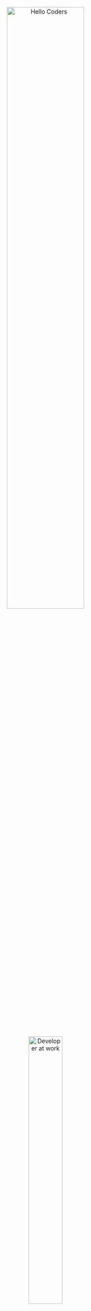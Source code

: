 <div align="center">
  
<img src="https://github.com/SP-XD/SP-XD/blob/main/images/hellocoders_rounded.gif?raw=true" width="60%" alt="Hello Coders" />

<br><br>

<img src="https://github.com/SP-XD/SP-XD/blob/main/images/dev-working_rounded.gif?raw=true" width="40%" alt="Developer at work" />

</div>

---

### 👋 Hello World! I'm **Karam Al-Yousef**  
🎓 Artificial Intelligence student from Jordan  
🧠 Passionate about Machine Learning, Data Science, and building smart systems  
🔭 Currently learning and developing skills in coding, problem-solving, and real-world AI projects  
🎯 Dedicated to continuous learning and growth

---

### 🚀 Programming Languages I Use

![Python](https://img.shields.io/badge/-Python-FFD43B?style=flat&logo=python&logoColor=darkgreen)
![Java](https://img.shields.io/badge/-Java-ED8B00?style=flat&logo=java&logoColor=white)
![C++](https://img.shields.io/badge/-C++-00599C?style=flat&logo=c%2B%2B&logoColor=white)

---

### 📬 Contact Me

- 📧 Email: karamne99@gmail.com  
- 💼 LinkedIn: [linkedin.com/in/karamalyousef](https://www.linkedin.com/in/karamalyousef)

---

### ⚡ Fun Fact

<img src="https://raw.githubusercontent.com/Tarikul-Islam-Anik/Animated-Fluent-Emojis/master/Emojis/Smilies/Face%20with%20Spiral%20Eyes.png" width="7%" alt="Broken system!"/>
<img src="https://raw.githubusercontent.com/Tarikul-Islam-Anik/Animated-Fluent-Emojis/master/Emojis/Smilies/Relieved%20Face.png" width="7%" alt="It's working!"/>
<img src="https://raw.githubusercontent.com/Tarikul-Islam-Anik/Animated-Fluent-Emojis/master/Emojis/Smilies/Astonished%20Face.png" width="7%" alt="Mystery success!"/>

**Debugging is like being the detective in a crime movie where you are also the murderer.**

---

<div align="center">
  
![Profile Views](https://komarev.com/ghpvc/?username=karamalyousef&style=flat&color=orange&label=PROFILE+VIEWS)

</div>
